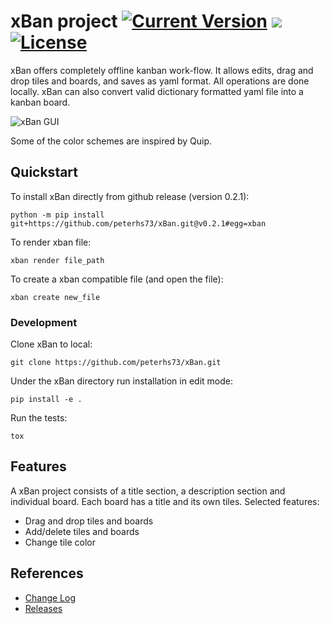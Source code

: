 # xBan project [![Current Version](https://img.shields.io/badge/version-0.2.0-green.svg)](https://github.com/peterhs73/xBan) [![](https://img.shields.io/badge/python-3.6+-blue.svg)](https://www.python.org/downloads/) [![License](https://img.shields.io/badge/License-BSD%202--Clause-orange.svg)](https://opensource.org/licenses/BSD-2-Clause)

xBan offers completely offline kanban work-flow. It allows edits, drag and drop tiles and boards, and saves as yaml format. All operations are done locally. xBan can also convert valid dictionary formatted yaml file into a kanban board.

![xBan GUI](https://media.giphy.com/media/4IAFWoA2C6HKPNb4xg/giphy.gif)

Some of the color schemes are inspired by Quip.

## Quickstart

To install xBan directly from github release (version 0.2.1):
    
    python -m pip install git+https://github.com/peterhs73/xBan.git@v0.2.1#egg=xban

To render xban file:

	xban render file_path

To create a xban compatible file (and open the file):

	xban create new_file

### Development

Clone xBan to local:
	
	git clone https://github.com/peterhs73/xBan.git

Under the xBan directory run installation in edit mode:

	pip install -e .

Run the tests:

	tox


## Features

A xBan project consists of a title section, a description section and individual board. Each board has a title and its own tiles. Selected features:

- Drag and drop tiles and boards
- Add/delete tiles and boards
- Change tile color


## References

- [Change Log](https://github.com/peterhs73/xBan/blob/master/CHANGELOG.md)
- [Releases](https://github.com/peterhs73/xBan/releases)

